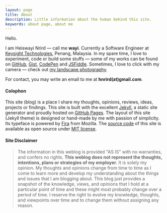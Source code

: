 ```yaml
---
layout: page
title: About
description: Little information about the human behind this site.
keywords: about page, about me
---
```


Hello.

I am Heiswayi Nrird ― call me **wayi**. Currently a Software Engineer at [Keysight Technologies](http://www.keysight.com), Penang, Malaysia. In my spare time, I love to experiment, code or build some stuffs ― some of my works can be found on [GitHub](http://heiswayi.github.io/my-repos/), [Gist](http://heiswayi.github.io/my-gists/), [CodePen](http://codepen.io/heiswayi/) and [JSFiddle](http://jsfiddle.net/user/heiswayi/). Sometimes, I love to click with my camera ― check out [my landscape photography](https://heiswayi.github.io/my-photography/).

For contact, you may write an email to me at **hnrird(at)gmail.com**.

#### Colophon

This site (blog) is a place I share my thoughts, opinions, reviews, ideas, projects or findings. This site is built with the excellent [Jekyll](http://jekyllrb.com), a static site generator and proudly hosted on [GitHub Pages](https://pages.github.com/). The layout of this site (Jekyll theme) is designed or hand-made by me with passion of simplicity. Its typeface is powered by [Fira](https://github.com/mozilla/Fira) from Mozilla. The [source code](http://github.com/heiswayi/heiswayi.github.io) of this site is available as open source under [MIT license](http://heiswayi.github.io/mit-license).

#### Site Disclaimer

> The information in this weblog is provided "AS IS" with no warranties, and confers no rights. **This weblog does not represent the thoughts, intentions, plans or strategies of my employer.** It is solely my opinion. My thoughts and opinions change from time to time as I come to learn more and develop my understanding about the things and issues that I am blogging about. This blog just provides a snapshot of the knowledge, views, and opinions that I hold at a particular point of time and these might most probably change over a period of time. I reserve the right to evolve my knowledge, thoughts, and viewpoints over time and to change them without assigning any reason.
